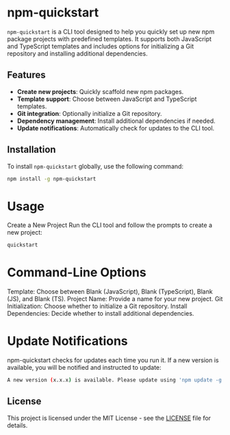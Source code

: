 # npm-quickstart

`npm-quickstart` is a CLI tool designed to help you quickly set up new npm package projects with predefined templates. It supports both JavaScript and TypeScript templates and includes options for initializing a Git repository and installing additional dependencies.

## Features

- **Create new projects**: Quickly scaffold new npm packages.
- **Template support**: Choose between JavaScript and TypeScript templates.
- **Git integration**: Optionally initialize a Git repository.
- **Dependency management**: Install additional dependencies if needed.
- **Update notifications**: Automatically check for updates to the CLI tool.

## Installation

To install `npm-quickstart` globally, use the following command:

```bash
npm install -g npm-quickstart
```
# Usage
Create a New Project
Run the CLI tool and follow the prompts to create a new project:
```bash
quickstart
```
# Command-Line Options
Template: Choose between Blank (JavaScript), Blank (TypeScript), Blank (JS), and Blank (TS).
Project Name: Provide a name for your new project.
Git Initialization: Choose whether to initialize a Git repository.
Install Dependencies: Decide whether to install additional dependencies.
# Update Notifications
npm-quickstart checks for updates each time you run it. If a new version is available, you will be notified and instructed to update:
```bash
A new version (x.x.x) is available. Please update using 'npm update -g npm-quickstart'
```
## License

This project is licensed under the MIT License - see the [LICENSE](./LICENSE) file for details.
